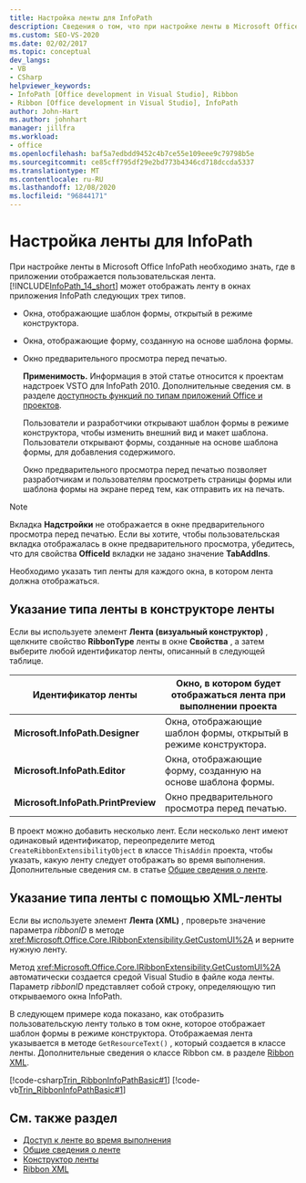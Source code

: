 ```yaml
---
title: Настройка ленты для InfoPath
description: Сведения о том, что при настройке ленты в Microsoft Office InfoPath необходимо учитывать, где в приложении будет отображаться пользовательская лента.
ms.custom: SEO-VS-2020
ms.date: 02/02/2017
ms.topic: conceptual
dev_langs:
- VB
- CSharp
helpviewer_keywords:
- InfoPath [Office development in Visual Studio], Ribbon
- Ribbon [Office development in Visual Studio], InfoPath
author: John-Hart
ms.author: johnhart
manager: jillfra
ms.workload:
- office
ms.openlocfilehash: baf5a7edbdd9452c4b7ce55e109eee9c79798b5e
ms.sourcegitcommit: ce85cff795df29e2bd773b4346cd718dccda5337
ms.translationtype: MT
ms.contentlocale: ru-RU
ms.lasthandoff: 12/08/2020
ms.locfileid: "96844171"
---
```

# <a name="customize-a-ribbon-for-infopath"></a>Настройка ленты для InfoPath
  При настройке ленты в Microsoft Office InfoPath необходимо знать, где в приложении отображается пользовательская лента. [!INCLUDE[InfoPath_14_short](../vsto/includes/infopath-14-short-md.md)] может отображать ленту в окнах приложения InfoPath следующих трех типов.

- Окна, отображающие шаблон формы, открытый в режиме конструктора.

- Окна, отображающие форму, созданную на основе шаблона формы.

- Окно предварительного просмотра перед печатью.

  **Применимость.** Информация в этой статье относится к проектам надстроек VSTO для InfoPath 2010. Дополнительные сведения см. в разделе [доступность функций по типам приложений Office и проектов](../vsto/features-available-by-office-application-and-project-type.md).

  Пользователи и разработчики открывают шаблон формы в режиме конструктора, чтобы изменить внешний вид и макет шаблона. Пользователи открывают формы, созданные на основе шаблона формы, для добавления содержимого.

  Окно предварительного просмотра перед печатью позволяет разработчикам и пользователям просмотреть страницы формы или шаблона формы на экране перед тем, как отправить их на печать.

> [!NOTE]
> Вкладка **Надстройки** не отображается в окне предварительного просмотра перед печатью. Если вы хотите, чтобы пользовательская вкладка отображалась в окне предварительного просмотра, убедитесь, что для свойства **OfficeId** вкладки не задано значение **TabAddIns**.

 Необходимо указать тип ленты для каждого окна, в котором лента должна отображаться.

## <a name="specify-the-ribbon-type-in-the-ribbon-designer"></a>Указание типа ленты в конструкторе ленты
 Если вы используете элемент **Лента (визуальный конструктор)** , щелкните свойство **RibbonType** ленты в окне **Свойства** , а затем выберите любой идентификатор ленты, описанный в следующей таблице.

|Идентификатор ленты|Окно, в котором будет отображаться лента при выполнении проекта|
|---------------|---------------------------------------------------------------------|
|**Microsoft.InfoPath.Designer**|Окна, отображающие шаблон формы, открытый в режиме конструктора.|
|**Microsoft.InfoPath.Editor**|Окна, отображающие форму, созданную на основе шаблона формы.|
|**Microsoft.InfoPath.PrintPreview**|Окно предварительного просмотра перед печатью.|

 В проект можно добавить несколько лент. Если несколько лент имеют одинаковый идентификатор, переопределите метод `CreateRibbonExtensibilityObject` в классе `ThisAddin` проекта, чтобы указать, какую ленту следует отображать во время выполнения. Дополнительные сведения см. в статье [Общие сведения о ленте](../vsto/ribbon-overview.md).

## <a name="specify-the-ribbon-type-by-using-ribbon-xml"></a>Указание типа ленты с помощью XML-ленты
 Если вы используете элемент **Лента (XML)** , проверьте значение параметра *ribbonID* в методе <xref:Microsoft.Office.Core.IRibbonExtensibility.GetCustomUI%2A> и верните нужную ленту.

 Метод <xref:Microsoft.Office.Core.IRibbonExtensibility.GetCustomUI%2A> автоматически создается средой Visual Studio в файле кода ленты. Параметр *ribbonID* представляет собой строку, определяющую тип открываемого окна InfoPath.

 В следующем примере кода показано, как отобразить пользовательскую ленту только в том окне, которое отображает шаблон формы в режиме конструктора. Отображаемая лента указывается в методе `GetResourceText()` , который создается в классе ленты. Дополнительные сведения о классе Ribbon см. в разделе [Ribbon XML](../vsto/ribbon-xml.md).

 [!code-csharp[Trin_RibbonInfoPathBasic#1](../vsto/codesnippet/CSharp/myinfopathproject/ribbon.cs#1)]
 [!code-vb[Trin_RibbonInfoPathBasic#1](../vsto/codesnippet/VisualBasic/myinfopathproject/ribbon.vb#1)]

## <a name="see-also"></a>См. также раздел
- [Доступ к ленте во время выполнения](../vsto/accessing-the-ribbon-at-run-time.md)
- [Общие сведения о ленте](../vsto/ribbon-overview.md)
- [Конструктор ленты](../vsto/ribbon-designer.md)
- [Ribbon XML](../vsto/ribbon-xml.md)
